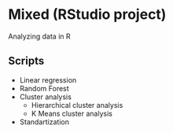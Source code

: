 # Mixed (RStudio project)
Analyzing data in R

## Scripts
* Linear regression
* Random Forest
* Cluster analysis
  * Hierarchical cluster analysis
  * K Means cluster analysis
* Standartization